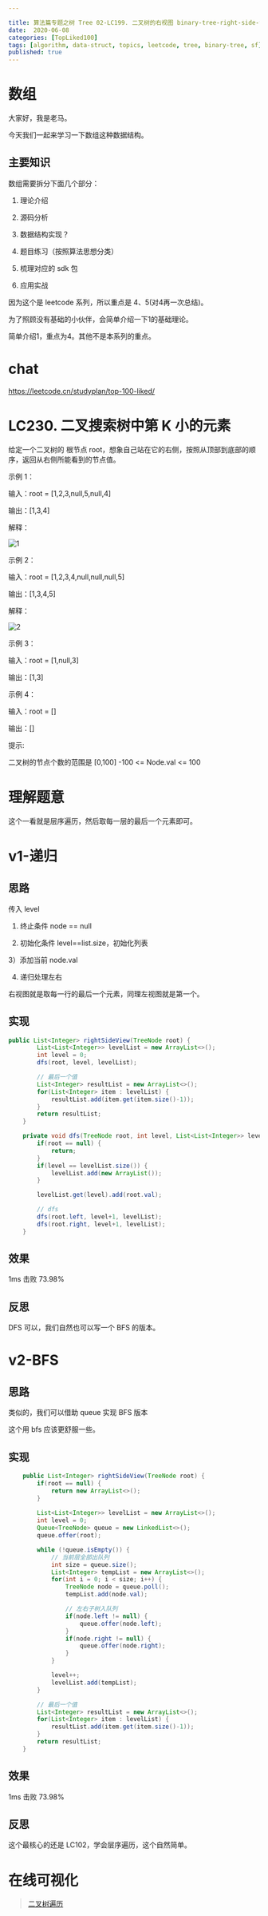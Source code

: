 ```yaml
---

title: 算法篇专题之树 Tree 02-LC199. 二叉树的右视图 binary-tree-right-side-view
date:  2020-06-08
categories: [TopLiked100]
tags: [algorithm, data-struct, topics, leetcode, tree, binary-tree, sf]
published: true
---
```



# 数组

大家好，我是老马。

今天我们一起来学习一下数组这种数据结构。

## 主要知识

数组需要拆分下面几个部分：

1. 理论介绍

2. 源码分析

3. 数据结构实现？

4. 题目练习（按照算法思想分类）

5. 梳理对应的 sdk 包

6. 应用实战

因为这个是 leetcode 系列，所以重点是 4、5(对4再一次总结)。

为了照顾没有基础的小伙伴，会简单介绍一下1的基础理论。

简单介绍1，重点为4。其他不是本系列的重点。


# chat

https://leetcode.cn/studyplan/top-100-liked/


# LC230. 二叉搜索树中第 K 小的元素

给定一个二叉树的 根节点 root，想象自己站在它的右侧，按照从顶部到底部的顺序，返回从右侧所能看到的节点值。

示例 1：

输入：root = [1,2,3,null,5,null,4]

输出：[1,3,4]

解释：

![1](https://assets.leetcode.com/uploads/2024/11/24/tmpd5jn43fs-1.png)

示例 2：


输入：root = [1,2,3,4,null,null,null,5]

输出：[1,3,4,5]

解释：

![2](https://assets.leetcode.com/uploads/2024/11/24/tmpkpe40xeh-1.png)

示例 3：

输入：root = [1,null,3]

输出：[1,3]

示例 4：

输入：root = []

输出：[]

 

提示:

二叉树的节点个数的范围是 [0,100]
-100 <= Node.val <= 100 

# 理解题意

这个一看就是层序遍历，然后取每一层的最后一个元素即可。



# v1-递归

## 思路

传入 level

1) 终止条件 node == null

2) 初始化条件 level==list.size，初始化列表

3）添加当前 node.val

4) 递归处理左右

右视图就是取每一行的最后一个元素，同理左视图就是第一个。

## 实现

```java
public List<Integer> rightSideView(TreeNode root) {
        List<List<Integer>> levelList = new ArrayList<>();
        int level = 0;
        dfs(root, level, levelList);

        // 最后一个值
        List<Integer> resultList = new ArrayList<>();
        for(List<Integer> item : levelList) {
            resultList.add(item.get(item.size()-1));
        }
        return resultList;
    }

    private void dfs(TreeNode root, int level, List<List<Integer>> levelList) {
        if(root == null) {
            return;
        }
        if(level == levelList.size()) {
            levelList.add(new ArrayList());
        }

        levelList.get(level).add(root.val);

        // dfs
        dfs(root.left, level+1, levelList);
        dfs(root.right, level+1, levelList);
    }
```

## 效果

1ms 击败 73.98%

## 反思

DFS 可以，我们自然也可以写一个 BFS 的版本。

# v2-BFS

## 思路

类似的，我们可以借助 queue 实现 BFS 版本

这个用 bfs 应该更舒服一些。

## 实现

```java
    public List<Integer> rightSideView(TreeNode root) {
        if(root == null) {
            return new ArrayList<>();
        }
        
        List<List<Integer>> levelList = new ArrayList<>();
        int level = 0;
        Queue<TreeNode> queue = new LinkedList<>();
        queue.offer(root);

        while (!queue.isEmpty()) {
            // 当前层全部出队列
            int size = queue.size();
            List<Integer> tempList = new ArrayList<>();
            for(int i = 0; i < size; i++) {
                TreeNode node = queue.poll();
                tempList.add(node.val);

                // 左右子树入队列
                if(node.left != null) {
                    queue.offer(node.left);
                }
                if(node.right != null) {
                    queue.offer(node.right);
                }
            }

            level++;
            levelList.add(tempList);
        }

        // 最后一个值
        List<Integer> resultList = new ArrayList<>();
        for(List<Integer> item : levelList) {
            resultList.add(item.get(item.size()-1));
        }
        return resultList;
    }
```


## 效果

1ms 击败 73.98%

## 反思

这个最核心的还是 LC102，学会层序遍历，这个自然简单。

# 在线可视化

> [二叉树遍历](https://houbb.github.io/leetcode-notes/leetcode/visible/binary-tree-travel.html)

 